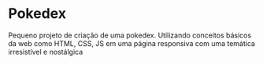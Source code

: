 # Pokedex

Pequeno projeto de criação de uma pokedex. Utilizando conceitos básicos da web como HTML, CSS, JS em uma página responsiva com uma temática 
irresistível e nostálgica 
